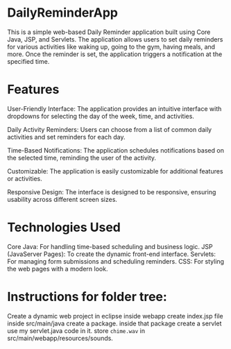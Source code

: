 # DailyReminderApp
This is a simple web-based Daily Reminder application built using Core Java, JSP, and Servlets. The application allows users to set daily reminders for various activities like waking up, going to the gym, having meals, and more. Once the reminder is set, the application triggers a notification at the specified time.
# Features
  User-Friendly Interface: 
        The application provides an intuitive interface with dropdowns for selecting the day of the week, time, and activities.
        
  Daily Activity Reminders: 
        Users can choose from a list of common daily activities and set reminders for each day.
  
  Time-Based Notifications: 
        The application schedules notifications based on the selected time, reminding the user of the activity.
        
  Customizable: 
        The application is easily customizable for additional features or activities.
  
  Responsive Design: 
        The interface is designed to be responsive, ensuring usability across different screen sizes.
        
# Technologies Used

  Core Java: For handling time-based scheduling and business logic.
  JSP (JavaServer Pages): To create the dynamic front-end interface.
  Servlets: For managing form submissions and scheduling reminders.
  CSS: For styling the web pages with a modern look.


# Instructions for folder tree:

Create a dynamic web project in eclipse
inside webapp create index.jsp file
inside src/main/java create a package. inside that package create a servlet use my servlet.java code in it.
store `chime.wav` in src/main/webapp/resources/sounds.
